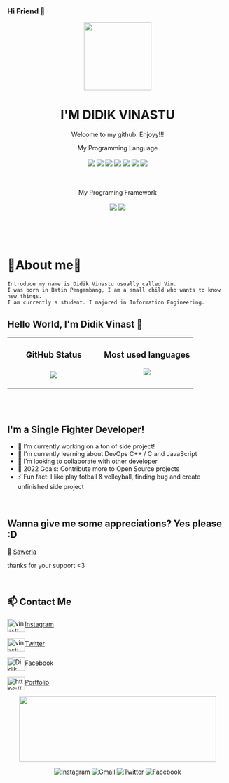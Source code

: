 ### Hi Friend 👋

<p align="center">
  <img src="https://user-images.githubusercontent.com/50107558/70987321-387b4a80-20f2-11ea-94e0-9a1078e14e37.png" width="154"></center>
  <h1 align="center">I'M DIDIK VINASTU</h1>
  <p align="center">Welcome to my github. Enjoyy!!!<p>
<!--   <p align="center">
  <img src="https://img.shields.io/badge/OS-Linux_-blue">&#160<img src="https://img.shields.io/badge/Tools-Docker_-green">&#160<img src="https://img.shields.io/badge/Code-JavaScript_-gold">&#160<img src="https://img.shields.io/badge/Shell-Bash_-orange">&#160<img src="https://img.shields.io/badge/Code-Make_-pink">&#160<img src="https://img.shields.io/badge/Cloud-Computing_-blue">&#160<img src="https://img.shields.io/badge/Code-C++_-yellow">&#160<img src="https://img.shields.io/badge/Code-C_-purple">&#160<img src="https://img.shields.io/badge/Framework-Bootstrap_-yellow">&#160<img src="https://img.shields.io/badge/Framework-ReactJS_-pink"></center> -->
  
 <div align="center">
  My Programming Language
  <br><br>
  <img src="https://img.shields.io/badge/javascript%20-yellow?&style=for-the-badge&logo=javaScript&logoColor=black"/>
  <img src="https://img.shields.io/badge/Bash%20Shell%20-gray?&style=for-the-badge&logo=gnu-bash&logoColor=black"/>
  <img src="https://img.shields.io/badge/c++-%2300599C.svg?style=for-the-badge&logo=c%2B%2B&logoColor=white"/>
  <img src="https://img.shields.io/badge/c-teal?style=for-the-badge&logo=c&logoColor=blue"/>
  <img src="https://img.shields.io/badge/python-3670A0?style=for-the-badge&logo=python&logoColor=ffdd54"/>
  <img src="https://img.shields.io/badge/linux%20-darkgreen?style=for-the-badge&logo=linux&logoColor=yellow"/>
  <img src="https://img.shields.io/badge/Git-%23EA4335?&style=for-the-badge&logo=git&logoColor=white"/>
  
  <br><br>
  My Programing Framework
  <br><br>
  <img src="https://img.shields.io/badge/React%20js-%23404d59.svg?style=for-the-badge&logo=react&logoColor=%2361DAFB"/>
  <img src="https://img.shields.io/badge/Bootstrap-%23404e97.svg?style=for-the-badge&logo=bootstrap&logoColor=teal"/>
  <br><br></div>


<br><br>


  # 👻About me👻
  ```
  Introduce my name is Didik Vinastu usually called Vin.
 I was born in Batin Pengambang, I am a small child who wants to know new things.
 I am currently a student. I majored in Information Engineering.
  ```
<!-- 
<p><br>👻I'am vinast👻</br>
<span><p>We are An0nym0us...☠️</p></span>
<p>We are legion...................☠️</p>
<p>We do not forgive................☠️</p>
<p>We do not forget............☠️</p>
<p>Expect us.................!☠️</p> -->

## Hello World, I'm Didik Vinast 👋

<!-- [![Nyancodeid's github stats](https://github-readme-stats.vercel.app/api?username=vinast)](https://github.com/vinast/vinast) -->
<div align="center">
<table>
   <td width="50%" valign="top">
    <h3 align="center"> GitHub Status<h3>
    <p align="center">
      <img src="https://github-readme-stats.vercel.app/api?username=vinast&theme=algolia&column=7&no-frame=true" />
    </p>
<!--       <p>
        <img src="https://camo.githubusercontent.com/aaa45ae6d7257960322d83e8c00adf6c94c7ba92a2743feedf6c89e22b7abfda/68747470733a2f2f6769746875622d726561646d652d73746174732e76657263656c2e6170702f6170692f70696e3f757365726e616d653d616e7572616768617a7261267265706f3d6769746875622d726561646d652d7374617473267469746c655f636f6c6f723d6666662669636f6e5f636f6c6f723d66396639663926746578745f636f6c6f723d3966396639662662675f636f6c6f723d313531353135"/>
      </p> -->
   </td>
   <td width="50%" valign="top">
    <h3 align="center"> Most used languages</h3>
     <p align="center">
      <img src="https://github-readme-stats.vercel.app/api/top-langs/?username=vinast&layout=donut"/>
     </p>
  </td>
      </table></div>
     <br>
  

<!-- <p align="center">
  <a href="https://github.com/vinast"><img src="https://github-profile-trophy.vercel.app/?username=vinast&theme=radical&margin-w=25&no-bg=true&no-frame=true" /><a>
</p>
 -->
<br>
    
## I'm a Single Fighter Developer!
     
- 🔭 I’m currently working on a ton of side project!
- 🌱 I’m currently learning about DevOps C++ / C and JavaScript
- 👯 I’m looking to collaborate with other developer
- 🥅 2022 Goals: Contribute more to Open Source projects
- ⚡ Fun fact: I like play fotball & volleyball, finding bug and create unfinished side project 
     <br><br><br>

## Wanna give me some appreciations? Yes please :D

💸 [Saweria](https://saweria.co/vinast)
<!--   <img align="right" width="250" height="300" src="https://tenor.com/bPBy1.gif"> -->
  
  <p>thanks for your support <3</p><br>
    


## 📫 Contact Me
<p align="left">
<p><a href="https://instagram.com/vinastt_" target="blank"><img align="center" src="https://raw.githubusercontent.com/rahuldkjain/github-profile-readme-generator/master/src/images/icons/Social/instagram.svg" alt="vinastt_" height="30" width="40" />Instagram</a></p>
<p><a href="https://twitter.com/vinastt" target="blank"><img align="center" src="https://raw.githubusercontent.com/rahuldkjain/github-profile-readme-generator/master/src/images/icons/Social/twitter.svg" alt="vinastt" height="30" width="40" />Twitter</a></p>
<p><a href="https://www.facebook.com/profile.php?id=100026730090913" target="blank"><img align="center" src="https://raw.githubusercontent.com/rahuldkjain/github-profile-readme-generator/master/src/images/icons/Social/facebook.svg" alt="Didik Vinast" height="30" width="40" />Facebook</a></P>
<p><a href="/https://vinast.github.io/" target="blank"><img align="center" src="https://raw.githubusercontent.com/rahuldkjain/github-profile-readme-generator/master/src/images/icons/Social/rss.svg" alt="https://vinast.github.io/" height="30" width="40" />Portfolio</a></p>
</p>

<p align="center">
   <img width="450" height="150" src="https://camo.githubusercontent.com/db45054d90ef8099ce0235c82592c406dba0adcda421f8a84f162b58bab5d3e0/68747470733a2f2f636f756e742e6765746c6f6c692e636f6d2f6765742f406e6f627579616b693f7468656d653d67656c626f6f72752d68"/>
</p>

<p align="center">
<a href="https://www.instagram.com/vinastt_/" target="_blank"><img src="https://img.shields.io/badge/Instagram-%23E4405F.svg?&style=flat-square&logo=instagram&logoColor=white" alt="Instagram"></a>
<a href="https://mail.google.com/mail/u/0/?fs=1&tf=cm&to=dvvinas2@gmail.com" target="_blank"><img src="https://img.shields.io/badge/Gmail-D14836?style=flat-square&logo=gmail&logoColor=white" alt="Gmail"></a>
<a href="https://twitter.com/vinastt/" target="_blank"><img src="https://img.shields.io/badge/Twitter-9fc?&style=flat-square&logo=Twitter&logoColor=blue" alt="Twitter"></a>
<a href="https://www.facebook.com/profile.php?id=100026730090913" target="_blank"><img src="https://img.shields.io/badge/Facebook-61DAFB?&style=flat-square&logo=facebook&logoColor=blue" alt="Facebook"></a>
</p>

